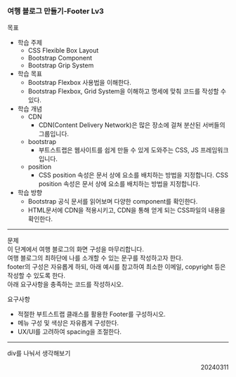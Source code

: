 ### 여행 블로그 만들기-Footer Lv3
목표  
  - 학습 주제
    - CSS Flexible Box Layout
    - Bootstrap Component
    - Bootstrap Grip System
  - 학습 목표
    - Bootstrap Flexbox 사용법을 이해한다.
    - Bootstrap Flexbox, Grid System을 이해하고 명세에 맞춰 코드를 작성할 수 있다.
  - 학습 개념
    - CDN
      - CDN(Content Delivery Network)은 많은 장소에 걸쳐 분산된 서버들의 그룹입니다.
    - bootstrap
      - 부트스트랩은 웹사이트를 쉽게 만들 수 있게 도와주는 CSS, JS 프레임워크입니다.
    - position
      - CSS position 속성은 문서 상에 요소를 배치하는 방법을 지정합니다. CSS position 속성은 문서 상에 요소를 배치하는 방법을 지정합니다.
  - 학습 방향
    - Bootstrap 공식 문서를 읽어보며 다양한 component를 확인한다.
    - HTML문서에 CDN을 적용시키고, CDN을 통해 얻게 되는 CSS파일의 내용을 확인한다.
---
문제  
이 단계에서 여행 블로그의 화면 구성을 마무리합니다.  
여행 블로그의 최하단에 나를 소개할 수 있는 문구를 작성하고자 한다.  
footer의 구성은 자유롭게 하되, 아래 예시를 참고하여 최소한 이메일, copyright 등은 작성할 수 있도록 한다.  
아래 요구사항을 충족하는 코드를 작성하시오.  

요구사항  
- 적절한 부트스트랩 클래스를 활용한 Footer를 구성하시오.
- 메뉴 구성 및 색상은 자유롭게 구성한다.
- UX/UI를 고려하여 spacing을 조절한다.
---
div를 나눠서 생각해보기
<div style="text-align: right">20240311</div>